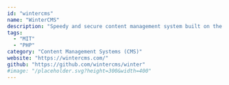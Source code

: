```yaml
---
id: "wintercms"
name: "WinterCMS"
description: "Speedy and secure content management system built on the Laravel PHP framework."
tags:
  - "MIT"
  - "PHP"
category: "Content Management Systems (CMS)"
website: "https://wintercms.com/"
github: "https://github.com/wintercms/winter"
#image: "/placeholder.svg?height=300&width=400"
---
```


